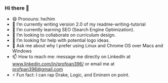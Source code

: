 ### Hi there 👋
- 😄 Pronouns: he/him
- 🔭 I’m currently writing version 2.0 of my readme-writing-tutorial
- 🌱 I’m currently learning SEO (Search Engine Optimization). 
- 👯 I’m looking to collaborate on curriculum design.
- 🤔 I’m looking for help with potential logo ideas.
- 💬 Ask me about why I prefer using Linux and Chrome OS over Macs and Windows
- 📫 How to reach me: message me directly on LinkedIn at www.linkedin.com/in/profpan396/ or email me at profpan396@gmail.com
- ⚡ Fun fact: I can rap Drake, Logic, and Eminem on point.

